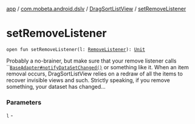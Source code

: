 [app](../../index.md) / [com.mobeta.android.dslv](../index.md) / [DragSortListView](index.md) / [setRemoveListener](.)

# setRemoveListener

`open fun setRemoveListener(l: `[`RemoveListener`](-remove-listener/index.md)`): `[`Unit`](https://kotlinlang.org/api/latest/jvm/stdlib/kotlin/-unit/index.html)

Probably a no-brainer, but make sure that your remove listener calls ``[`BaseAdapter#notifyDataSetChanged()`](#) or something like it. When an item removal occurs, DragSortListView relies on a redraw of all the items to recover invisible views and such. Strictly speaking, if you remove something, your dataset has changed...

### Parameters

`l` - 